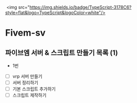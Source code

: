  <img src="https://img.shields.io/badge/TypeScript-3178C6?style=flat&logo=TypeScript&logoColor=white"/>

# Fivem-sv

## 파이브엠 서버 & 스크립트 만들기 목록 (1)

- 1번
- [ ] vrp 서버 만들기
- [ ] 서버 정리하기
- [ ] 기본 스크립트 추가하기
- [ ] 스크립트 제작하기
